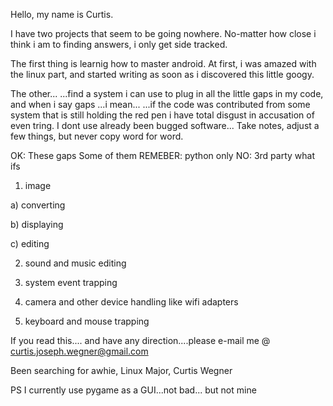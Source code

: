 Hello, 
  my name is Curtis.

I have two projects that seem to be going nowhere.
No-matter how close i think i am to finding answers, i only get side tracked.

The first thing is learnig how to master android.
At first, i was amazed with the linux part, and started writing as soon as i discovered this little googy.

The other...
...find a system i can use to plug in all the little gaps in my code, and when i say gaps
...i mean...
...if the code was contributed from some system that is still holding the red pen i have total disgust in accusation of even tring.
I dont use already been bugged software...
Take notes, adjust a few things, but never copy word for word.


OK:
These gaps
Some of them
REMEBER:
python only
NO:
3rd party what ifs

1) image
  
  a) converting
  
  b) displaying
  
  c) editing

2) sound and music editing

3) system event trapping

4) camera and other device handling like wifi adapters

5) keyboard and mouse trapping


If you read this.... and have any direction....please e-mail me 
@ curtis.joseph.wegner@gmail.com

Been searching for awhie,
  Linux Major,
  Curtis Wegner
  
PS I currently use pygame as a GUI...not bad... but not mine
